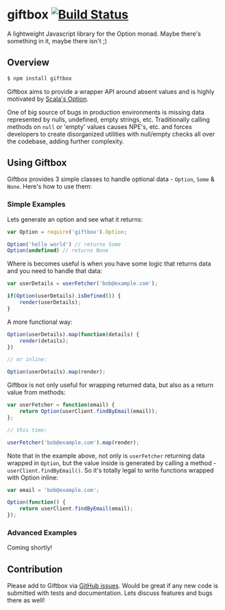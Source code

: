 giftbox [![Build Status](https://travis-ci.org/nitindhar7/giftbox.png)](https://travis-ci.org/nitindhar7/giftbox)
=======

A lightweight Javascript library for the Option monad. Maybe there's something in it, maybe there isn't ;)

## Overview

```bash
$ npm install giftbox
```

Giftbox aims to provide a wrapper API around absent values and is highly motivated by [Scala's Option][scala-option].

One of big source of bugs in production environments is missing data represented by nulls, undefined, empty strings, etc. Traditionally calling methods on `null` or 'empty' values causes NPE's, etc. and forces developers to create disorganized utilities with null/empty checks all over the codebase, adding further complexity.

## Using Giftbox

Giftbox provides 3 simple classes to handle optional data - `Option`, `Some` & `None`. Here's how to use them:

### Simple Examples

Lets generate an option and see what it returns:

```js
var Option = require('giftbox').Option;

Option('hello world') // returns Some
Option(undefined) // returns None
```

Where is becomes useful is when you have some logic that returns data and you need to handle that data:

```js
var userDetails = userFetcher('bob@example.com');

if(Option(userDetails).isDefined()) {
	render(userDetails);
}
```

A more functional way:

```js
Option(userDetails).map(function(details) {
	render(details);
})

// or inline:

Option(userDetails).map(render);
```

Giftbox is not only useful for wrapping returned data, but also as a return value from methods:

```js
var userFetcher = function(email) {
	return Option(userClient.findByEmail(email));
};

// this time:

userFetcher('bob@example.com').map(render);
```

Note that in the example above, not only is `userFetcher` returning data wrapped in `Option`, but the value inside is generated by calling a method - `userClient.findByEmail()`. So it's totally legal to write functions wrapped with Option inline:

```js
var email = 'bob@example.com';

Option(function() {
	return userClient.findByEmail(email);
});
```
### Advanced Examples

Coming shortly!

## Contribution

Please add to Giftbox via [GitHub issues][github-issues]. Would be great if any new code is submitted with tests and documentation. Lets discuss features and bugs there as well!

[scala-option]: http://www.scala-lang.org/api/current/index.html#scala.Option
[github-issues]: https://github.com/nitindhar7/giftbox/issues



